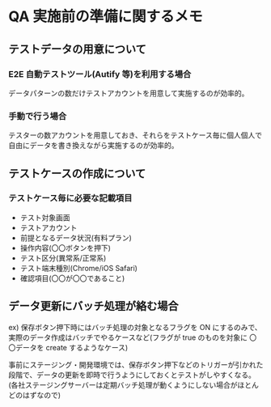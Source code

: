 # QA 実施前の準備に関するメモ

## テストデータの用意について

### E2E 自動テストツール(Autify 等)を利用する場合

データパターンの数だけテストアカウントを用意して実施するのが効率的。

### 手動で行う場合

テスターの数アカウントを用意しておき、それらをテストケース毎に個人個人で自由にデータを書き換えながら実施するのが効率的。

## テストケースの作成について

### テストケース毎に必要な記載項目

- テスト対象画面
- テストアカウント
- 前提となるデータ状況(有料プラン)
- 操作内容(〇〇ボタンを押下)
- テスト区分(異常系/正常系)
- テスト端末種別(Chrome/iOS Safari)
- 確認項目(〇〇が〇〇であること)

## データ更新にバッチ処理が絡む場合

ex) 保存ボタン押下時にはバッチ処理の対象となるフラグを ON にするのみで、実際のデータ作成はバッチでやるケースなど(フラグが true のものを対象に 〇〇データを create するようなケース)

事前にステージング・開発環境では、保存ボタン押下などのトリガーが引かれた段階で、データの更新を即時で行うようにしておくとテストがしやすくなる。(各社ステージングサーバーは定期バッチ処理が動くようにしない場合がほとんどのはずなので)
